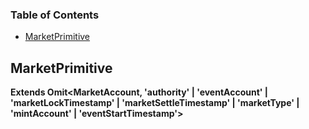 <!-- Generated by documentation.js. Update this documentation by updating the source code. -->

### Table of Contents

*   [MarketPrimitive][1]

## MarketPrimitive

**Extends Omit\<MarketAccount, 'authority' | 'eventAccount' | 'marketLockTimestamp' | 'marketSettleTimestamp' | 'marketType' | 'mintAccount' | 'eventStartTimestamp'>**

[1]: #marketprimitive
